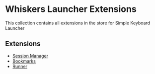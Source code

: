 # Whiskers Launcher Extensions
This collection contains all extensions in the store for Simple Keyboard Launcher
## Extensions
- [Session Manager](https://github.com/lighttigerXIV/whiskers-launcher-session-manager-extension)
- [Bookmarks](https://github.com/lighttigerXIV/whiskers-launcher-bookmarks-extension)
- [Runner](https://github.com/lighttigerXIV/whiskers-launcher-runner-extension)

